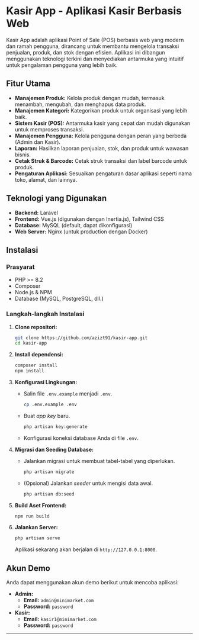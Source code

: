 # Kasir App - Aplikasi Kasir Berbasis Web

Kasir App adalah aplikasi Point of Sale (POS) berbasis web yang modern dan ramah pengguna, dirancang untuk membantu mengelola transaksi penjualan, produk, dan stok dengan efisien. Aplikasi ini dibangun menggunakan teknologi terkini dan menyediakan antarmuka yang intuitif untuk pengalaman pengguna yang lebih baik.

## Fitur Utama

  - **Manajemen Produk:** Kelola produk dengan mudah, termasuk menambah, mengubah, dan menghapus data produk.
  - **Manajemen Kategori:** Kategorikan produk untuk organisasi yang lebih baik.
  - **Sistem Kasir (POS):** Antarmuka kasir yang cepat dan mudah digunakan untuk memproses transaksi.
  - **Manajemen Pengguna:** Kelola pengguna dengan peran yang berbeda (Admin dan Kasir).
  - **Laporan:** Hasilkan laporan penjualan, stok, dan produk untuk wawasan bisnis.
  - **Cetak Struk & Barcode:** Cetak struk transaksi dan label barcode untuk produk.
  - **Pengaturan Aplikasi:** Sesuaikan pengaturan dasar aplikasi seperti nama toko, alamat, dan lainnya.

## Teknologi yang Digunakan

  - **Backend:** Laravel
  - **Frontend:** Vue.js (digunakan dengan Inertia.js), Tailwind CSS
  - **Database:** MySQL (default, dapat dikonfigurasi)
  - **Web Server:** Nginx (untuk production dengan Docker)

## Instalasi

### Prasyarat

  - PHP \>= 8.2
  - Composer
  - Node.js & NPM
  - Database (MySQL, PostgreSQL, dll.)

### Langkah-langkah Instalasi

1.  **Clone repositori:**

    ```bash
    git clone https://github.com/azizt91/kasir-app.git
    cd kasir-app
    ```

2.  **Install dependensi:**

    ```bash
    composer install
    npm install
    ```

3.  **Konfigurasi Lingkungan:**

      - Salin file `.env.example` menjadi `.env`.
        ```bash
        cp .env.example .env
        ```
      - Buat *app key* baru.
        ```bash
        php artisan key:generate
        ```
      - Konfigurasi koneksi database Anda di file `.env`.

4.  **Migrasi dan Seeding Database:**

      - Jalankan migrasi untuk membuat tabel-tabel yang diperlukan.
        ```bash
        php artisan migrate
        ```
      - (Opsional) Jalankan *seeder* untuk mengisi data awal.
        ```bash
        php artisan db:seed
        ```

5.  **Build Aset Frontend:**

    ```bash
    npm run build
    ```

6.  **Jalankan Server:**

    ```bash
    php artisan serve
    ```

    Aplikasi sekarang akan berjalan di `http://127.0.0.1:8000`.

## Akun Demo

Anda dapat menggunakan akun demo berikut untuk mencoba aplikasi:

  - **Admin:**
      - **Email:** `admin@minimarket.com`
      - **Password:** `password`
  - **Kasir:**
      - **Email:** `kasir1@minimarket.com`
      - **Password:** `password`

-----
